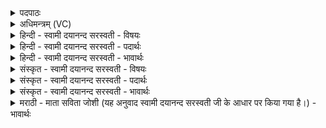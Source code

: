 <details><summary>पदपाठः</summary>

कुतः॑। त्वम्। इ॒न्द्र॒। माहि॑नः। सन्। एकः॑। या॒सि॒। स॒त्प॒त॒ इति॑ सत्ऽपते। किम्। ते॒। इ॒त्था। सम्। पृ॒च्छ॒से॒। स॒म॒रा॒ण इति॑ सम्ऽअरा॒णः। शु॒भा॒नैः। वोचेः। तत्। नः॒। ह॒रि॒व॒ इति॑ हरिऽवः। यत्। ते॒। अ॒स्मेऽइत्य॒स्मे। २७।
</details>

<details><summary>अधिमन्त्रम् (VC)</summary>

- इन्द्रो देवता
- अगस्त्य ऋषिः
- विराट्त्रिष्टुप्
- धैवतः
</details>

<details><summary>हिन्दी - स्वामी दयानन्द सरस्वती - विषयः</summary>

फिर उसी विषय को अगले मन्त्र में कहा है ॥
</details>

<details><summary>हिन्दी - स्वामी दयानन्द सरस्वती - पदार्थः</summary>

पदार्थान्वयभाषाः -  हे (सत्पते) श्रेष्ठ सत्य व्यवहार वा श्रेष्ठ पुरुषों के रक्षक (इन्द्र) सभापते ! (माहिनः) महत्त्वयुक्त सत्कार को प्राप्त (त्वम्) आप (एकः) असहायी (सन्) होते हुए (कुतः) किस कारण (यासि) प्राप्त होते वा विचरते हो? (किम् ते) (इत्था) इस प्रकार करने में आपका क्या प्रयोजन है? हे (हरिवः) प्रशंसित मनोहारी घोड़ोंवाले राजन् ! (यत्) जिस कारण (अस्मे) हम लोग (ते) आपके हैं, इनसे (समराणः) सम्यक् चलते हुए आप (नः) हमको (सम्, पृच्छसे) पूछिये और (शुभानैः) मङ्गलमय वचनों के साथ (तत्) उस एकाकी रहने के कारण को (वोचेः) कहिये ॥२७ ॥
</details>

<details><summary>हिन्दी - स्वामी दयानन्द सरस्वती - भावार्थः</summary>

भावार्थभाषाः -  राज-प्रजा पुरुषों को चाहिये कि सभाध्यक्ष राजा से ऐसा कहें कि हे सभापते ! आपको विना सहाय के कुछ राजकार्य न करना चाहिये, किन्तु आप को उचित है कि सज्जनों की रक्षा और दुष्टों के ताड़न में अस्मदादि के सहाययुक्त सदैव रहैं, शुभाचरण से युक्त, अस्मदादि शिष्टों की सम्मतिपूर्वक कोमल वचनों से सब प्रजाओं को शिक्षा करें ॥२७ ॥
</details>

<details><summary>संस्कृत - स्वामी दयानन्द सरस्वती - विषयः</summary>

पुनस्तमेव विषयमाह ॥
</details>

<details><summary>संस्कृत - स्वामी दयानन्द सरस्वती - पदार्थः</summary>

पदार्थान्वयभाषाः -  हे सत्पते इन्द्र ! माहिनस्त्वमेकः सन् कुतो यासि? किन्त इत्था? हे हरिवो ! यदस्मे ते तस्मात् समराणस्त्वन्नः सम्पृच्छसे शुभानैस्तद्वोचेश्च ॥२७ ॥
</details>

<details><summary>संस्कृत - स्वामी दयानन्द सरस्वती - भावार्थः</summary>

भावार्थभाषाः -  राजप्रजापुरुषैः सभाध्यक्ष एवं वक्तव्यः—हे सभापते ! भवताऽसहायेन किमपि राजकार्य्यं न कर्त्तव्यम्। किन्तु सज्जनरक्षणे, दुष्टताडने, चास्मदादिसहाययुक्तेन सदैव स्थातव्यम्। शुभाचरणयुक्तेनास्मदादिशिष्टसम्मत्या मृदुवचनैश्च सर्वाः प्रजाः शासनीयाः ॥२७ ॥
</details>

<details><summary>मराठी - माता सविता जोशी (यह अनुवाद स्वामी दयानन्द सरस्वती जी के आधार पर किया गया है।) - भावार्थः</summary>

भावार्थभाषाः -  प्रजेने राजाला असे म्हटले पाहिजे की, ‘‘हे राजा ! तू इतरांच्या मदतीखेरीज राज्यकारभार करू नकोस. सज्जनांचे रक्षण व दुष्टांचे ताडन करण्यासाठी तू आमचे साह्य घे. चांगल्या वर्तनाने सर्व सभ्य लोकांची मान्यता प्राप्त कर व कोमल वाणीने सर्व प्रजेमध्ये शिक्षणाचा प्रसार कर. ’’
</details>